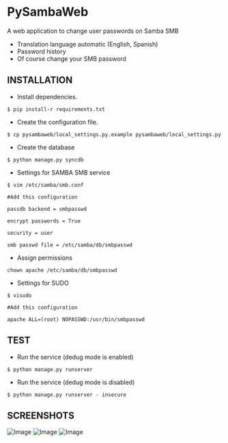 PySambaWeb
==========

A web application to change user passwords on Samba SMB

* Translation language automatic (English, Spanish)
* Password history
* Of course change your SMB password

INSTALLATION
------------
- Install dependencies.

`$ pip install-r requirements.txt`

- Create the configuration file.

`$ cp pysambaweb/local_settings.py.example pysambaweb/local_settings.py`

- Create the database

`$ python manage.py syncdb`

- Settings for SAMBA SMB service

`$ vim /etc/samba/smb.conf`

`#Add this configuration`

`passdb backend = smbpasswd`

`encrypt passwords = True`

`security = user`

`smb passwd file = /etc/samba/db/smbpasswd`

- Assign permissions

`chown apache /etc/samba/db/smbpasswd`

- Settings for SUDO

`$ visudo`

`#Add this configuration`

`apache ALL=(root) NOPASSWD:/usr/bin/smbpasswd`

TEST
----
- Run the service (dedug mode is enabled)

`$ python manage.py runserver`

- Run the service (dedug mode is disabled)

`$ python manage.py runserver - insecure`

SCREENSHOTS
-----------
![Image](https://raw.github.com/jahrmando/pysambaweb/master/docs/images/home.png)
![Image](https://raw.github.com/jahrmando/pysambaweb/master/docs/images/home-validation.png)
![Image](https://raw.github.com/jahrmando/pysambaweb/master/docs/images/home-response.png)
